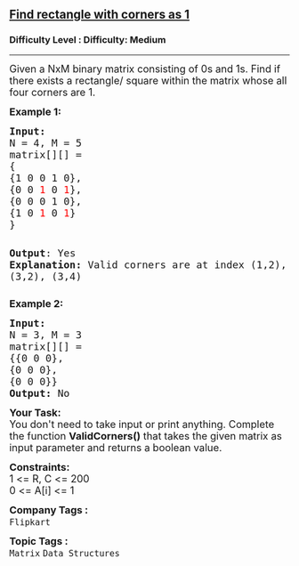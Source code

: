 <h2><a href="https://www.geeksforgeeks.org/problems/find-rectangle-with-corners-as-1--141631/1?page=1&company=Flipkart,Adobe&difficulty=Medium&status=unsolved&sortBy=accuracy">Find rectangle with corners as 1</a></h2><h3>Difficulty Level : Difficulty: Medium</h3><hr><div class="problems_problem_content__Xm_eO"><p><span style="font-size: 18px;">Given a&nbsp;NxM binary matrix consisting of 0s and 1s. Find if there exists a rectangle/ square within the matrix whose all four corners are 1.&nbsp;</span></p>
<p><strong><span style="font-size: 18px;">Example 1:</span></strong></p>
<pre><span style="font-size: 18px;"><strong>Input:</strong>
N = 4, M = 5
matrix[][] = 
{
{1 0 0 1 0},
{0 0 <span style="color: #ff0000;">1</span> 0 <span style="color: #ff0000;">1</span>},
{0 0 0 1 0}, 
{1 0 <span style="color: #ff0000;">1</span> 0 <span style="color: #ff0000;">1</span>}
} </span>

<span style="font-size: 18px;"><strong>Output</strong>: Yes
<strong>Explanation:</strong>
Valid corners are at index (1,2), (1,4), (3,2), (3,4) </span></pre>
<p><strong><span style="font-size: 18px;">Example 2:</span></strong></p>
<pre><span style="font-size: 18px;"><strong>Input:</strong>
N = 3, M = 3
matrix[][] = 
{{0 0 0},
{0 0 0},
{0 0 0}}
<strong>Output:</strong> No</span></pre>
<p><span style="font-size: 18px;"><strong>Your Task:</strong><br>You don't need to take input or print anything. Complete the function <strong>ValidCorners()</strong>&nbsp;that takes the given matrix as input parameter and returns a boolean value.</span></p>
<p><span style="font-size: 18px;"><strong>Constraints:</strong><br>1 &lt;= R, C &lt;= 200<br>0 &lt;= A[i] &lt;= 1</span></p></div><p><span style=font-size:18px><strong>Company Tags : </strong><br><code>Flipkart</code>&nbsp;<br><p><span style=font-size:18px><strong>Topic Tags : </strong><br><code>Matrix</code>&nbsp;<code>Data Structures</code>&nbsp;